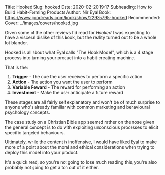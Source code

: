 Title: Hooked
Slug: hooked
Date: 2020-02-20 19:17
Subheading: How to Build Habit-Forming Products
Author: Nir Eyal
Book: https://www.goodreads.com/book/show/22935795-hooked
Recommended: 
Cover: ../images/covers/hooked.jpg

Given some of the other reviews I'd read for *Hooked* I was expecting to have a visceral dislike of this book, but the reality turned out to be a whole lot blander.

Hooked is all about what Eyal calls "The Hook Model", which is a 4 stage process into turning your product into a habit-creating machine.

That is the:

1. **Trigger** - The cue the user receives to perform a specific action
2. **Action** - The action you want the user to perform
3. **Variable Reward** - The reward for performing an action
4. **Investment** - Make the user anticipate a future reward

These stages are all fairly self explanatory and won't be of much surprise to anyone who's already familiar with common marketing and behavioural psychology concepts.

The case study on a Christian Bible app seemed rather on the nose given the general concept is to do with exploiting unconscious processes to elicit specific targeted behaviours.

Ultimately, while the content is inoffensive, I would have liked Eyal to make more of a point about the moral and ethical considerations when trying to deploy this model into your product.

It's a quick read, so you're not going to lose much reading this, you're also probably not going to get a ton out of it either.